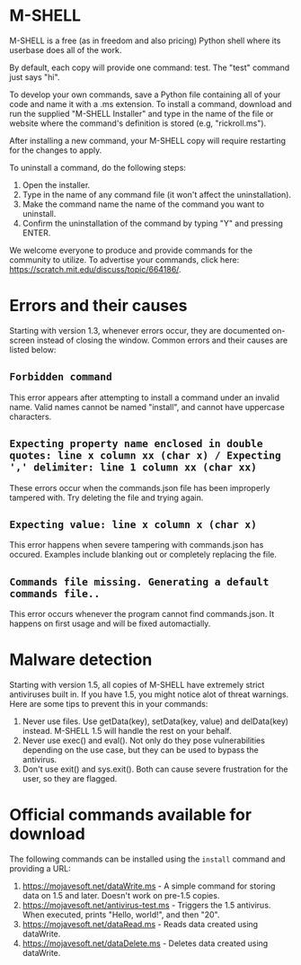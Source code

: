 # M-SHELL
M-SHELL is a free (as in freedom and also pricing) Python shell where its userbase does all of the work.

By default, each copy will provide one command: test.
The "test" command just says "hi".

To develop your own commands, save a Python file containing all of your code and name it with a .ms extension.
To install a command, download and run the supplied "M-SHELL Installer" and type in the name of the file or website where the command's definition is stored (e.g, "rickroll.ms").

After installing a new command, your M-SHELL copy will require restarting for the changes to apply.

To uninstall a command, do the following steps:
1. Open the installer.
2. Type in the name of any command file (it won't affect the uninstallation).
3. Make the command name the name of the command you want to uninstall.
4. Confirm the uninstallation of the command by typing "Y" and pressing ENTER.

We welcome everyone to produce and provide commands for the community to utilize. To advertise your commands, click here: https://scratch.mit.edu/discuss/topic/664186/.

# Errors and their causes
Starting with version 1.3, whenever errors occur, they are documented on-screen instead of closing the window. Common errors and their causes are listed below:

<h2><code>Forbidden command</h2></code>
This error appears after attempting to install a command under an invalid name. Valid names cannot be named "install", and cannot have uppercase characters.

<h2><code>Expecting property name enclosed in double quotes: line x column xx (char x) / Expecting ',' delimiter: line 1 column xx (char xx)</h2></code>
These errors occur when the commands.json file has been improperly tampered with. Try deleting the file and trying again.

<h2><code>Expecting value: line x column x (char x)</h2></code>
This error happens when severe tampering with commands.json has occured. Examples include blanking out or completely replacing the file.

<h2><code>Commands file missing. Generating a default commands file..</h2></code>
This error occurs whenever the program cannot find commands.json. It happens on first usage and will be fixed automactially.

# Malware detection
Starting with version 1.5, all copies of M-SHELL have extremely strict antiviruses built in. If you have 1.5, you might notice alot of threat warnings. Here are some tips to prevent this in your commands:

1. Never use files. Use getData(key), setData(key, value) and delData(key) instead. M-SHELL 1.5 will handle the rest on your behalf.
2. Never use exec() and eval(). Not only do they pose vulnerabilities depending on the use case, but they can be used to bypass the antivirus.
3. Don't use exit() and sys.exit(). Both can cause severe frustration for the user, so they are flagged.

# Official commands available for download
The following commands can be installed using the `install` command and providing a URL:
1. https://mojavesoft.net/dataWrite.ms - A simple command for storing data on 1.5 and later. Doesn't work on pre-1.5 copies.
2. https://mojavesoft.net/antivirus-test.ms - Triggers the 1.5 antivirus. When executed, prints "Hello, world!", and then "20".
3. https://mojavesoft.net/dataRead.ms - Reads data created using dataWrite.
4. https://mojavesoft.net/dataDelete.ms - Deletes data created using dataWrite.
